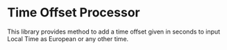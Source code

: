 # Time Offset Processor

This library provides method to add a time offset given in seconds to input Local Time as European or any other time.


